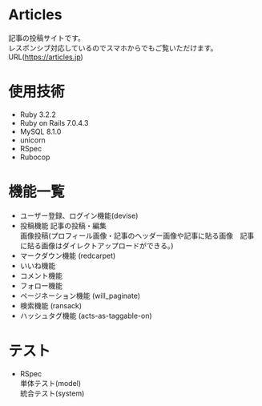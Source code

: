 # Articles
<ins></ins>

記事の投稿サイトです。  
レスポンシブ対応しているのでスマホからでもご覧いただけます。  
URL(https://articles.jp)  

# 使用技術
<ins></ins>
  * Ruby 3.2.2  
  * Ruby on Rails 7.0.4.3   
  * MySQL 8.1.0  
  * unicorn  
  * RSpec   
  * Rubocop  

# 機能一覧
<ins></ins>
  * ユーザー登録、ログイン機能(devise) 
  * 投稿機能
      記事の投稿・編集  
      画像投稿(プロフィール画像・記事のヘッダー画像や記事に貼る画像　記事に貼る画像はダイレクトアップロードができる。)  
  * マークダウン機能 (redcarpet)  
  * いいね機能  
  * コメント機能  
  * フォロー機能  
  * ページネーション機能 (will_paginate)  
  * 検索機能 (ransack)  
  * ハッシュタグ機能 (acts-as-taggable-on)  

# テスト
<ins></ins>
  * RSpec   
      単体テスト(model)  
      統合テスト(system)   
